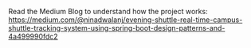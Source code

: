 Read the Medium Blog to understand how the project works: https://medium.com/@ninadwalanj/evening-shuttle-real-time-campus-shuttle-tracking-system-using-spring-boot-design-patterns-and-4a499990fdc2
